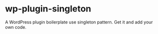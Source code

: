 # wp-plugin-singleton
A WordPress plugin boilerplate use singleton pattern.
Get it and add your own code.
